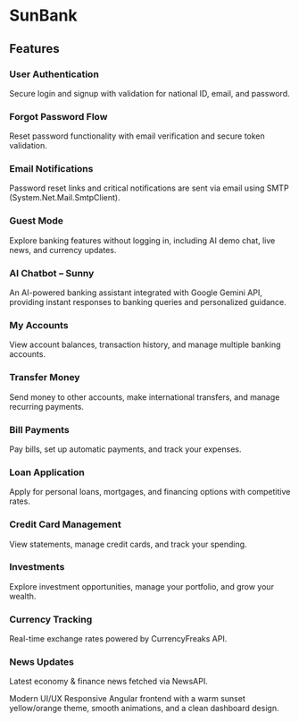 # SunBank

## Features

### User Authentication
Secure login and signup with validation for national ID, email, and password.

### Forgot Password Flow
Reset password functionality with email verification and secure token validation.

### Email Notifications
Password reset links and critical notifications are sent via email using SMTP (System.Net.Mail.SmtpClient).

### Guest Mode
Explore banking features without logging in, including AI demo chat, live news, and currency updates.

### AI Chatbot – Sunny 
An AI-powered banking assistant integrated with Google Gemini API, providing instant responses to banking queries and personalized guidance.

### My Accounts
View account balances, transaction history, and manage multiple banking accounts.

### Transfer Money
Send money to other accounts, make international transfers, and manage recurring payments.

### Bill Payments
Pay bills, set up automatic payments, and track your expenses.

### Loan Application
Apply for personal loans, mortgages, and financing options with competitive rates.

### Credit Card Management
View statements, manage credit cards, and track your spending.

### Investments
Explore investment opportunities, manage your portfolio, and grow your wealth.

### Currency Tracking
Real-time exchange rates powered by CurrencyFreaks API.

### News Updates
Latest economy & finance news fetched via NewsAPI.

Modern UI/UX
Responsive Angular frontend with a warm sunset yellow/orange theme, smooth animations, and a clean dashboard design.


 
